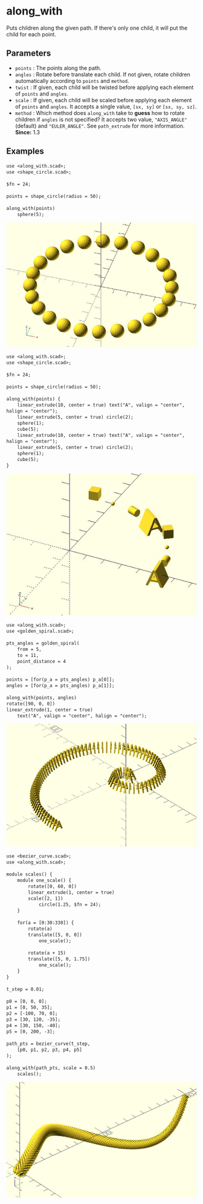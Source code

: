 # along_with

Puts children along the given path. If there's only one child, it will put the child for each point. 

## Parameters

- `points` : The points along the path. 
- `angles` : Rotate before translate each child. If not given, rotate children automatically according to `points` and `method`.
- `twist` : If given, each child will be twisted before applying each element of `points` and `angles`.
- `scale` : If given, each child will be scaled before applying each element of `points` and `angles`. It accepts a single value, `[sx, sy]` or `[sx, sy, sz]`.
- `method` : Which method does `along_with` take to **guess** how to rotate children if `angles` is not specified? It accepts two value, `"AXIS_ANGLE"` (default) and `"EULER_ANGLE"`. See `path_extrude` for more information. **Since:** 1.3

## Examples

	use <along_with.scad>;
	use <shape_circle.scad>;
	
	$fn = 24;
	
	points = shape_circle(radius = 50);
	
	along_with(points) 
	    sphere(5);

![along_with](images/lib3x-along_with-1.JPG)

	use <along_with.scad>;
	use <shape_circle.scad>;

	$fn = 24;

	points = shape_circle(radius = 50);

	along_with(points) {
		linear_extrude(10, center = true) text("A", valign = "center", halign = "center");
		linear_extrude(5, center = true) circle(2);
		sphere(1);
		cube(5);
		linear_extrude(10, center = true) text("A", valign = "center", halign = "center");
		linear_extrude(5, center = true) circle(2);
		sphere(1);
		cube(5);        
	}

![along_with](images/lib3x-along_with-2.JPG)

	use <along_with.scad>;
	use <golden_spiral.scad>;

	pts_angles = golden_spiral(
		from = 5, 
		to = 11, 
		point_distance = 4
	);

	points = [for(p_a = pts_angles) p_a[0]];
	angles = [for(p_a = pts_angles) p_a[1]];

	along_with(points, angles)
	rotate([90, 0, 0]) 
	linear_extrude(1, center = true) 
		text("A", valign = "center", halign = "center");

![along_with](images/lib3x-along_with-3.JPG)

	use <bezier_curve.scad>;
	use <along_with.scad>;

	module scales() {
		module one_scale() {
			rotate([0, 60, 0]) 
			linear_extrude(1, center = true) 
			scale([2, 1]) 
				circle(1.25, $fn = 24);    
		}

		for(a = [0:30:330]) {
			rotate(a) 
			translate([5, 0, 0]) 
				one_scale();

			rotate(a + 15) 
			translate([5, 0, 1.75]) 
				one_scale();
		}
	}

	t_step = 0.01;

	p0 = [0, 0, 0];
	p1 = [0, 50, 35];
	p2 = [-100, 70, 0];
	p3 = [30, 120, -35];
	p4 = [30, 150, -40];
	p5 = [0, 200, -3];

	path_pts = bezier_curve(t_step, 
		[p0, p1, p2, p3, p4, p5]
	);

	along_with(path_pts, scale = 0.5)  
		scales();

![along_with](images/lib3x-along_with-4.JPG)